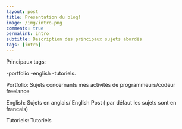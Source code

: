 ```yaml
---
layout: post
title: Presentation du blog!
image: /img/intro.png
comments: true
permalink: intro
subtitle: Description des principaux sujets abordés
tags: [intro]
---
```


Principaux tags: 

-portfolio
-english
-tutoriels.

Portfolio: Sujets concernants mes activités de programmeurs/codeur freelance

English: Sujets en anglais/ English Post ( par défaut les sujets sont en francais)

Tutoriels: Tutoriels


